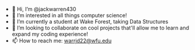 - 👋 Hi, I’m @jackwarren430
- 👀 I’m interested in all things computer science!
- 🌱 I’m currently a student at Wake Forest, taking Data Structures
- 💞️ I’m looking to collaborate on cool projects that'll allow me to learn and expand my coding experience!
- 📫 How to reach me: warrjd22@wfu.edu


